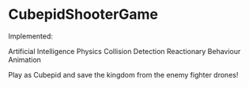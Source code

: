 # CubepidShooterGame

Implemented:

Artificial Intelligence
Physics
Collision Detection
Reactionary Behaviour
Animation

Play as Cubepid and save the kingdom from the enemy fighter drones!


